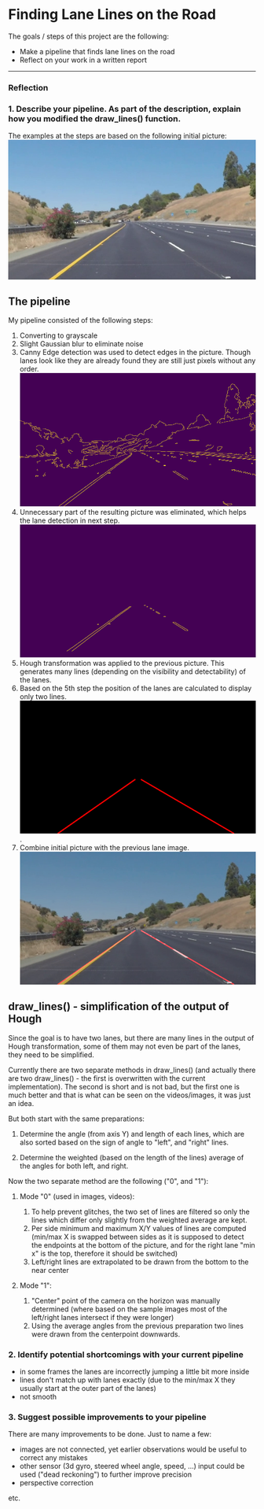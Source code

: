# **Finding Lane Lines on the Road** 
The goals / steps of this project are the following:
* Make a pipeline that finds lane lines on the road
* Reflect on your work in a written report

[//]: # (Image References)

[init]: ./writeup_images/00_start.png "Initial picture"
[cannied]: ./writeup_images/03_cannied.png "Canny Edge detection"
[region]: ./writeup_images/04_region_selected.png "Unnecessary parts removed"
[line]: ./writeup_images/05_line_image.png "Hough transform lines reduced to two lines"
[overlay]: ./writeup_images/06_overlay.png "Lines and initial picture combined"

---

### Reflection

### 1. Describe your pipeline. As part of the description, explain how you modified the draw_lines() function.

The examples at the steps are based on the following initial picture:
![init]

## The pipeline
My pipeline consisted of the following steps:

1. Converting to grayscale
2. Slight Gaussian blur to eliminate noise
3. Canny Edge detection was used to detect edges in the picture. Though lanes look like they are already found they are still just pixels without any order. ![cannied]
4. Unnecessary part of the resulting picture was eliminated, which helps the lane detection in next step. ![region]
5. Hough transformation was applied to the previous picture. This generates many lines (depending on the visibility and detectability) of the lanes.
6. Based on the 5th step the position of the lanes are calculated to display only two lines. ![line].
7. Combine initial picture with the previous lane image. ![overlay]

## draw_lines() - simplification of the output of Hough

Since the goal is to have two lanes, but there are many lines in the output of Hough transformation, some of them may not even be part of the lanes, they need to be simplified.

Currently there are two separate methods in draw_lines()   (and actually there are two draw_lines() - the first is overwritten with the current implementation). The second is short and is not bad, but the first one is much better and that is what can be seen on the videos/images, it was just an idea.

But both start with the same preparations:
1. Determine the angle (from axis Y) and length of each lines, which are also sorted based on the sign of angle to "left", and "right" lines.

2. Determine the weighted (based on the length of the lines) average of the angles for both left, and right.


Now the two separate method are the following ("0", and "1"):
1. Mode "0" (used in images, videos):
    1. To help prevent glitches, the two set of lines are filtered so only the lines which differ only slightly from the weighted average are kept.
    2. Per side minimum and maximum X/Y values of lines are computed (min/max X is swapped between sides as it is supposed to detect the endpoints at the bottom of the picture, and for the right lane "min x" is the top, therefore it should be switched)
    3. Left/right lines are extrapolated to be drawn from the bottom to the near center
   
2. Mode "1": 
    1. "Center" point of the camera on the horizon was manually determined (where based on the sample images most of the left/right lanes intersect if they were longer)
    2. Using the average angles from the previous preparation two lines were drawn from the centerpoint downwards.



### 2. Identify potential shortcomings with your current pipeline

- in some frames the lanes are incorrectly jumping a little bit more inside
- lines don't match up with lanes exactly (due to the min/max X they usually start at the outer part of the lanes)
- not smooth

### 3. Suggest possible improvements to your pipeline

There are many improvements to be done.
Just to name a few:
- images are not connected, yet earlier observations would be useful to correct any mistakes
- other sensor (3d gyro, steered wheel angle, speed, ...) input could be used ("dead reckoning") to further improve precision
- perspective correction

etc.
